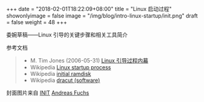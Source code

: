 +++
date = "2018-02-01T18:22:09+08:00"
title = "Linux 启动过程"
showonlyimage = false
image = "/img/blog/intro-linux-startup/init.png"
draft = false
weight = 48
+++

委婉草稿——Linux 引导的关键步骤和相关工具简介
<!--more-->


参考文档

> - M. Tim Jones (2006-05-31) [Linux 引导过程内幕](https://www.ibm.com/developerworks/cn/linux/l-linuxboot/)
> - Wikipedia [Linux startup process](https://en.wikipedia.org/wiki/Linux_startup_process)
> - Wikipedia [initial ramdisk](https://en.wikipedia.org/wiki/Initial_ramdisk)
> - Wikipedia [dracut (software)](https://en.wikipedia.org/wiki/Dracut_(software))

封面图片来自 [INIT](https://dribbble.com/shots/128213-INIT) <a href="https://dribbble.com/andruchs"><i class="fa fa-dribbble" aria-hidden="true"></i> Andreas Fuchs</a>
